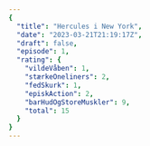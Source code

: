 ```yaml
---
{
  "title": "Hercules i New York",
  "date": "2023-03-21T21:19:17Z",
  "draft": false,
  "episode": 1,
  "rating": {
    "vildeVåben": 1,
    "stærkeOneliners": 2,
    "fedSkurk": 1,
    "episkAction": 2,
    "barHudOgStoreMuskler": 9,
    "total": 15
  }
}
---
```


